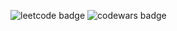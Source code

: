 ![leetcode badge](https://img.shields.io/badge/dynamic/json?style=for-the-badge&labelColor=black&color=%23ffa116&label=Solved&query=solvedOverTotal&url=https%3A%2F%2Fleetcode-badge.vercel.app%2Fapi%2Fusers%2Fmatvei_k&logo=leetcode&logoColor=yellow)
![codewars badge](https://www.codewars.com/users/KudrinMatvey/badges/large)
